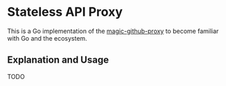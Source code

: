 # Stateless API Proxy

This is a Go implementation of the [magic-github-proxy](https://github.com/theacodes/magic-github-proxy) to become familiar with Go and the ecosystem.

## Explanation and Usage
TODO 
